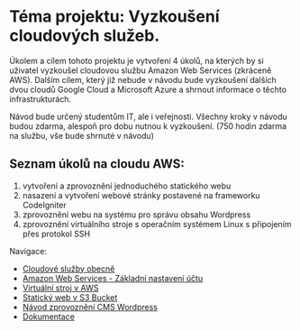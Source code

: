 # Téma projektu: Vyzkoušení cloudových služeb.

Úkolem a cílem tohoto projektu je vytvoření 4 úkolů, na kterých by si uživatel vyzkoušel cloudovou službu Amazon Web Services (zkráceně AWS).
Dalším cílem, který již nebude v návodu bude vyzkoušení dalších dvou cloudů Google Cloud a Microsoft Azure a shrnout informace o těchto infrastrukturách.

Návod bude určený studentům IT, ale i veřejnosti. Všechny kroky v návodu budou zdarma, alespoň pro dobu nutnou k vyzkoušení. (750 hodin zdarma na službu, vše bude shrnuté v návodu)

## Seznam úkolů na cloudu AWS:
1. vytvoření a zprovoznění jednoduchého statického webu
2. nasazení a vytvoření webové stránky postavené na frameworku CodeIgniter
3. zprovoznění webu na systému pro správu obsahu Wordpress
4. zprovoznění virtuálního stroje s operačním systémem Linux s připojením přes protokol SSH

Navigace:
  - [Cloudové služby obecně](Cloudove_sluzby_obecne.md)
  - [Amazon Web Services - Základní nastavení účtu](AWS_nastaveni.md)
  - [Virtuální stroj v AWS](AWS_navod_VM.md)
  - [Statický web v S3 Bucket](AWS_navod_static_website.md)
  - [Návod zprovoznění CMS Wordpress](AWS_navod_wordpress.md)
  - [Dokumentace](docs/Dokumentace.doc)